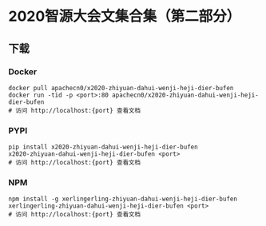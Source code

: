 # 2020智源大会文集合集（第二部分）

## 下载

### Docker

```
docker pull apachecn0/x2020-zhiyuan-dahui-wenji-heji-dier-bufen
docker run -tid -p <port>:80 apachecn0/x2020-zhiyuan-dahui-wenji-heji-dier-bufen
# 访问 http://localhost:{port} 查看文档
```

### PYPI

```
pip install x2020-zhiyuan-dahui-wenji-heji-dier-bufen
x2020-zhiyuan-dahui-wenji-heji-dier-bufen <port>
# 访问 http://localhost:{port} 查看文档
```

### NPM

```
npm install -g xerlingerling-zhiyuan-dahui-wenji-heji-dier-bufen
xerlingerling-zhiyuan-dahui-wenji-heji-dier-bufen <port>
# 访问 http://localhost:{port} 查看文档
```